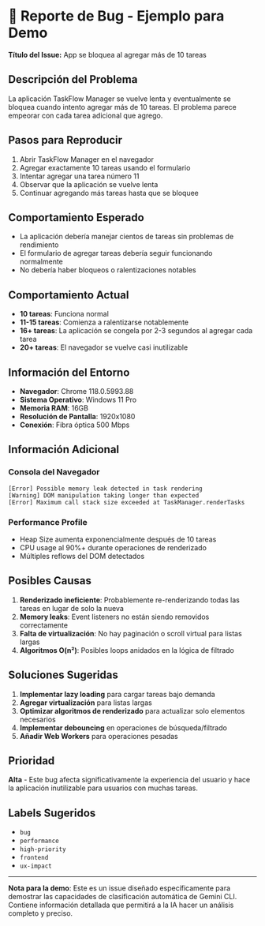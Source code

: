 # 🐛 Reporte de Bug - Ejemplo para Demo

**Título del Issue:** App se bloquea al agregar más de 10 tareas

## **Descripción del Problema**

La aplicación TaskFlow Manager se vuelve lenta y eventualmente se bloquea cuando intento agregar más de 10 tareas. El problema parece empeorar con cada tarea adicional que agrego.

## **Pasos para Reproducir**

1. Abrir TaskFlow Manager en el navegador
2. Agregar exactamente 10 tareas usando el formulario
3. Intentar agregar una tarea número 11
4. Observar que la aplicación se vuelve lenta
5. Continuar agregando más tareas hasta que se bloquee

## **Comportamiento Esperado**

- La aplicación debería manejar cientos de tareas sin problemas de rendimiento
- El formulario de agregar tareas debería seguir funcionando normalmente
- No debería haber bloqueos o ralentizaciones notables

## **Comportamiento Actual**

- **10 tareas**: Funciona normal
- **11-15 tareas**: Comienza a ralentizarse notablemente
- **16+ tareas**: La aplicación se congela por 2-3 segundos al agregar cada tarea
- **20+ tareas**: El navegador se vuelve casi inutilizable

## **Información del Entorno**

- **Navegador**: Chrome 118.0.5993.88
- **Sistema Operativo**: Windows 11 Pro
- **Memoria RAM**: 16GB
- **Resolución de Pantalla**: 1920x1080
- **Conexión**: Fibra óptica 500 Mbps

## **Información Adicional**

### **Consola del Navegador**

```
[Error] Possible memory leak detected in task rendering
[Warning] DOM manipulation taking longer than expected
[Error] Maximum call stack size exceeded at TaskManager.renderTasks
```

### **Performance Profile**

- Heap Size aumenta exponencialmente después de 10 tareas
- CPU usage al 90%+ durante operaciones de renderizado
- Múltiples reflows del DOM detectados

## **Posibles Causas**

1. **Renderizado ineficiente**: Probablemente re-renderizando todas las tareas en lugar de solo la nueva
2. **Memory leaks**: Event listeners no están siendo removidos correctamente
3. **Falta de virtualización**: No hay paginación o scroll virtual para listas largas
4. **Algoritmos O(n²)**: Posibles loops anidados en la lógica de filtrado

## **Soluciones Sugeridas**

1. **Implementar lazy loading** para cargar tareas bajo demanda
2. **Agregar virtualización** para listas largas
3. **Optimizar algoritmos de renderizado** para actualizar solo elementos necesarios
4. **Implementar debouncing** en operaciones de búsqueda/filtrado
5. **Añadir Web Workers** para operaciones pesadas

## **Prioridad**

**Alta** - Este bug afecta significativamente la experiencia del usuario y hace la aplicación inutilizable para usuarios con muchas tareas.

## **Labels Sugeridos**

- `bug`
- `performance`
- `high-priority`
- `frontend`
- `ux-impact`

---

**Nota para la demo**: Este es un issue diseñado específicamente para demostrar las capacidades de clasificación automática de Gemini CLI. Contiene información detallada que permitirá a la IA hacer un análisis completo y preciso.
